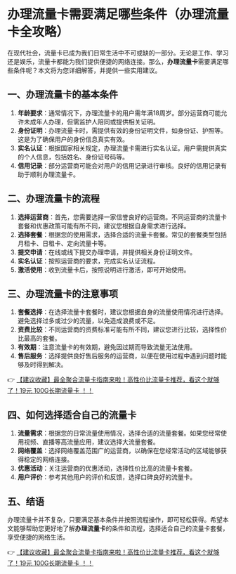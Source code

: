 # 办理流量卡需要满足哪些条件（办理流量卡全攻略）

在现代社会，流量卡已成为我们日常生活中不可或缺的一部分。无论是工作、学习还是娱乐，流量卡都能为我们提供便捷的网络连接。那么，**办理流量卡**需要满足哪些条件呢？本文将为您详细解答，并提供一些实用建议。

## 一、办理流量卡的基本条件

1. **年龄要求**：通常情况下，办理流量卡的用户需年满18周岁。部分运营商可能允许未成年人办理，但需监护人陪同或提供相关证明。
2. **身份证明**：办理流量卡时，需提供有效的身份证明文件，如身份证、护照等。这是为了确保用户的身份信息真实有效。
3. **实名认证**：根据国家相关规定，办理流量卡需进行实名认证。用户需提供真实的个人信息，包括姓名、身份证号码等。
4. **信用记录**：部分运营商可能会对用户的信用记录进行审核。良好的信用记录有助于顺利办理流量卡。

## 二、办理流量卡的流程

1. **选择运营商**：首先，您需要选择一家信誉良好的运营商。不同运营商的流量卡套餐和优惠政策可能有所不同，建议您根据自身需求进行选择。
2. **选择套餐**：根据您的使用需求，选择合适的流量卡套餐。常见的套餐类型包括月租卡、日租卡、定向流量卡等。
3. **提交申请**：在线或线下提交办理申请，并提供相关身份证明文件。
4. **实名认证**：按照运营商的要求，完成实名认证流程。
5. **激活使用**：收到流量卡后，按照说明进行激活，即可开始使用。

## 三、办理流量卡的注意事项

1. **套餐选择**：在选择流量卡套餐时，建议您根据自身的流量使用情况进行选择。避免选择过多或过少的流量，以免造成浪费或不足。
2. **资费比较**：不同运营商的资费标准可能有所不同，建议您进行比较，选择性价比最高的套餐。
3. **有效期**：注意流量卡的有效期，避免因过期而导致流量无法使用。
4. **售后服务**：选择提供良好售后服务的运营商，以便在使用过程中遇到问题时能够及时得到解决。

👉 [【建议收藏】最全聚合流量卡指南来啦！高性价比流量卡推荐，看这个就够了！19元 100G长期流量卡 ！！](https://bit.ly/Liuliangka)

## 四、如何选择适合自己的流量卡

1. **流量需求**：根据您的日常流量使用情况，选择合适的流量套餐。如果您经常使用视频、直播等高流量应用，建议选择大流量套餐。
2. **网络覆盖**：选择网络覆盖范围广的运营商，以确保在您经常活动的区域能够获得稳定的网络连接。
3. **优惠活动**：关注运营商的优惠活动，选择性价比高的流量卡套餐。
4. **用户评价**：参考其他用户的评价和反馈，选择口碑良好的流量卡。

## 五、结语

办理流量卡并不复杂，只要满足基本条件并按照流程操作，即可轻松获得。希望本文能够帮助您更好地了解**办理流量卡**的条件和流程，选择适合自己的流量卡套餐，享受便捷的网络生活。

👉 [【建议收藏】最全聚合流量卡指南来啦！高性价比流量卡推荐，看这个就够了！19元 100G长期流量卡 ！！](https://bit.ly/Liuliangka)